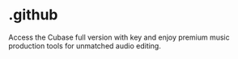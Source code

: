 # .github
Access the Cubase full version with key and enjoy premium music production tools for unmatched audio editing.

